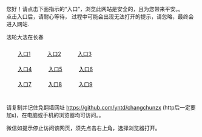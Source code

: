您好！请点击下面指示的“入口”，浏览此网站是安全的，且为您带来平安。。 <br/>
点击入口后，请耐心等待， 过程中可能会出现无法打开的提示，请忽略，最终会进入网站. </br>

法轮大法在长春<br/>
<div style="padding:10px"><a style="margin:20px" target="_blank" href="https://d1t7b1uhjnsx3t.cloudfront.net/2Qpsp?jburx" id="ccLink1" rel="nofollow">入口1</a> <a target="_blank" style="margin:20px" href="https://d3iunqa2oh9jk7.cloudfront.net/2Qpsp?pauwrbzy" id="ccLink2" rel="nofollow">入口2</a> <a style="margin:20px" target="_blank" href="https://d216fwxxm7cnv1.cloudfront.net/2Qpsp?ngbytbz" id="ccLink3" rel="nofollow">入口3</a></div>

<div style="padding:10px" ><a style="margin:20px" target="_blank" href="https://d1t7b1uhjnsx3t.cloudfront.net/2Qpsp?jburx" id="ccLink4" rel="nofollow">入口4</a> <a style="margin:20px" href="https://d3iunqa2oh9jk7.cloudfront.net/2Qpsp?pauwrbzy" target="_blank" id="ccLink5" rel="nofollow">入口5</a> <a style="margin:20px" href="https://d216fwxxm7cnv1.cloudfront.net/2Qpsp?ngbytbz" target="_blank" id="ccLink6" rel="nofollow">入口6</a></div>

<div style="padding:10px"><a style="margin:20px" target="_blank" href="https://d1t7b1uhjnsx3t.cloudfront.net/2Qpsp?jburx" id="ccLink7" rel="nofollow">入口7</a> <a style="margin:20px" href="https://d3iunqa2oh9jk7.cloudfront.net/2Qpsp?pauwrbzy" target="_blank" id="ccLink8" rel="nofollow">入口8</a> <a style="margin:20px" target="_blank" href="https://d216fwxxm7cnv1.cloudfront.net/2Qpsp?ngbytbz" id="ccLink9" rel="nofollow">入口9</a></div>

<br/>



请复制并记住免翻墙网址 https://github.com/yntd/changchunzx (http后一定要加s)，在电脑或手机的浏览器均可访问。。<br/>

微信如提示停止访问该网页，须先点击右上角，选择浏览器打开。
